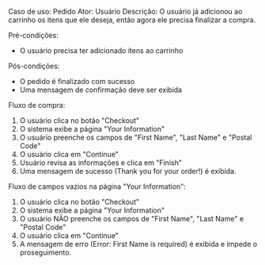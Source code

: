 Caso de uso: Pedido
Ator: Usuário
Descrição: O usuário já adicionou ao carrinho os itens que ele deseja, então agora ele precisa finalizar a compra. 

Pré-condições: 
- O usuário precisa ter adicionado itens ao carrinho

Pós-condições: 
- O pedido é finalizado com sucesso
- Uma mensagem de confirmação deve ser exibida

Fluxo de compra: 
1. O usuário clica no botão "Checkout"
2. O sistema exibe a página "Your Information" 
3. O usuário preenche os campos de "First Name", "Last Name" e "Postal Code"
4. O usuário clica em "Continue"
5. Usuário revisa as informações e clica em "Finish" 
6. Uma mensagem de sucesso (Thank you for your order!) é exibida. 

Fluxo de campos vazios na página "Your Information": 
1. O usuário clica no botão "Checkout"
2. O sistema exibe a página "Your Information" 
3. O usuário NÃO preenche os campos de "First Name", "Last Name" e "Postal Code"
4. O usuário clica em "Continue"
5. A mensagem de erro (Error: First Name is required) é exibida e impede o proseguimento. 
